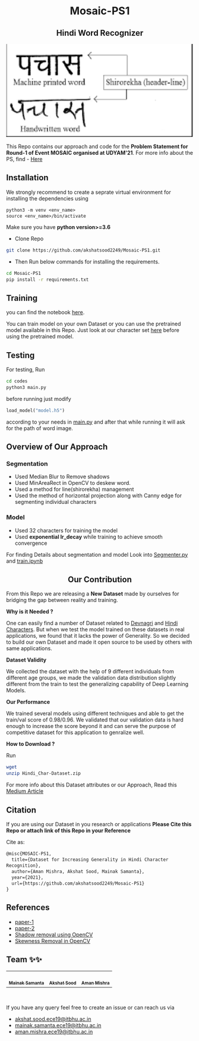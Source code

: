 <h1 align = "center">Mosaic-PS1 </h1>

<h2 align = "center"><b>Hindi Word Recognizer</b></h2>
<p align="center">
    <img height="250" width="1000" src="hindi.png">
</p>

This Repo contains our approach and code for the <b>Problem Statement for Round-1 of Event MOSAIC organised at UDYAM'21</b>. For more info about the PS, find - [Here](Mosaic'21_PS1.pdf)

## Installation

We strongly recommend to create a seprate virtual environment for installing the dependencies using 
```
python3 -m venv <env_name>
source <env_name>/bin/activate
```
Make sure you have **python version>=3.6**

- Clone Repo
```bash
git clone https://github.com/akshatsood2249/Mosaic-PS1.git
```
- Then Run below commands for installing the requirements.
```bash
cd Mosaic-PS1
pip install -r requirements.txt
```

## Training
you can find the notebook [here](codes/train.ipynb).

You can train model on your own Dataset or you can use the pretrained model available in this Repo. Just look at our character set [here](INFO.txt) before using the pretrained model.

## Testing
For testing, Run
```bash
cd codes
python3 main.py
```
before running just modify
```python
load_model("model.h5")
```
according to your needs in [main.py](codes/main.py) and after that while running it will ask for the path of word image.

## Overview of Our Approach
### Segmentation

 - Used Median Blur to Remove shadows
 - Used MinAreaRect in OpenCV to deskew word.
 - Used a method for line(shirorekha) management
 - Used the method of horizontal projection along with Canny edge for segmenting individual characters
  
### Model
 - Used 32 characters for training the model
 - Used **exponential lr_decay** while training to achieve smooth convergence

 
For finding Details about segmentation and model Look into [Segmenter.py](codes/segmentar.py) and [train.ipynb](codes/train.ipynb)

<h2 align  = "center"> <b>Our Contribution </b></h2>

From this Repo we are releasing a **New Dataset** made by ourselves for bridging the gap between reality and training.

**Why is it Needed ?**

One can easily find a number of Dataset related to [Devnagri](https://www.kaggle.com/ashokpant/devanagari-character-dataset) and [Hindi Characters](https://www.kaggle.com/rishianand/devanagari-character-set?select=data.csv). But when we test the model trained on these datasets in real applications, we found that it lacks the power of Generality.
So we decided to build our own Dataset and made it open source to be used by others with same applications.

**Dataset Validity**

We collected the dataset with the help of 9 different individuals from different age groups, we made the validation data distribution slightly different from the train to test the generalizing capability of Deep Learning Models.

**Our Performance**

We trained several models using different techniques and able to get the train/val score of 0.98/0.96. We validated that our validation data is hard enough to increase the score beyond it and can serve the purpose of competitive dataset for this application to genralize well.

**How to Download ?**

Run 
```bash
wget 
unzip Hindi_Char-Dataset.zip
```
For more info about this Dataset attributes or our Approach, Read this [Medium Article]()

<h2><b>Citation</b></h2>

If you are using our Dataset in you research or applications **Please Cite this Repo or attach link of this Repo in your Reference**

 Cite as:
 
  ```text
  @misc{MOSAIC-PS1,
    title={Dataset for Increasing Generality in Hindi Character Recognition},
    author={Aman Mishra, Akshat Sood, Mainak Samanta},
    year={2021},
    url={https://github.com/akshatsood2249/Mosaic-PS1}
  }
  ```


## References

 - [paper-1](https://www.ijert.org/research/a-technique-for-segmentation-of-handwritten-hindi-text-IJERTV3IS21315.pdf)
 - [paper-2](https://www.ijcaonline.org/archives/volume142/number14/srivastav-2016-ijca-909994.pdf)
 - [Shadow removal using OpenCV](https://medium.com/arnekt-ai/shadow-removal-with-open-cv-71e030eadaf5)
 - [Skewness Removal in OpenCV](https://www.pyimagesearch.com/2017/02/20/text-skew-correction-opencv-python/)


## **Team** :sparkles::sparkles:

<table>
   <td align="center">
      <a href="https://github.com/monako2001">
         <img src="https://avatars2.githubusercontent.com/u/56964886?s=400&v=4" width="100px;" alt=""/>
         <br />
         <sub>
            <b>Mainak Samanta</b>
         </sub>
      </a>
      <br />
   </td>
   <td align="center">
      <a href="https://github.com/Akshatsood2249">
         <img src="https://avatars3.githubusercontent.com/u/68052998?s=400&u=d83d34a2596dc22bef460e3545e76469d2c72ad9&v=4" width="100px;" alt=""/>
         <br />
         <sub>
            <b>Akshat Sood</b>
         </sub>
      </a>
      <br />
   </td>
   <td align="center">
      <a href="https://github.com/Amshra267">
         <img src="https://avatars1.githubusercontent.com/u/60649720?s=460&u=9ea334300de5e3e7586af294904f4f76c24f5424&v=4" width="100px;" alt=""/>
         <br />
         <sub>
            <b>Aman Mishra</b>
      </a>
      <br />
   </td>
</table>
</br>

If you have any query feel free to create an issue or can reach us via
- akshat.sood.ece19@itbhu.ac.in
- mainak.samanta.ece19@itbhu.ac.in
- aman.mishra.ece19@itbhu.ac.in
